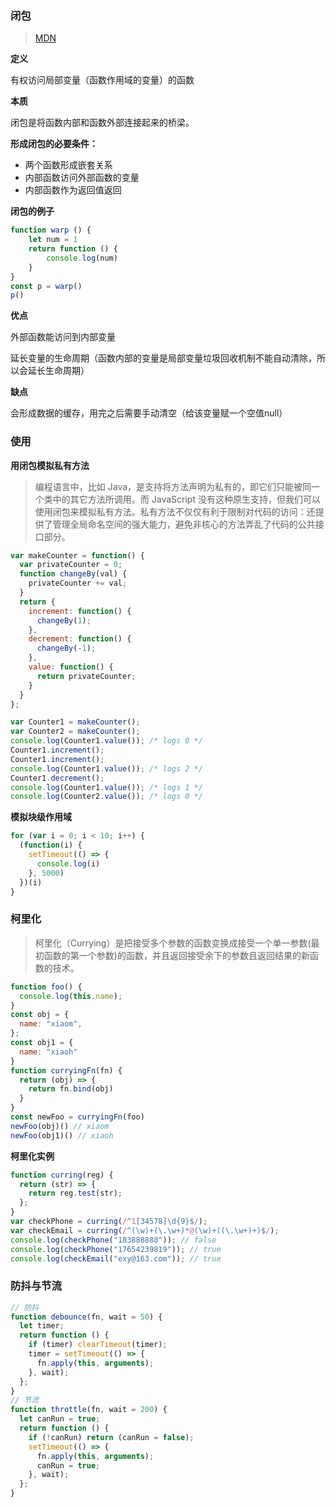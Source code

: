 ### 闭包 

> [MDN](https://developer.mozilla.org/zh-CN/docs/Web/JavaScript/Closures)

**定义**

有权访问局部变量（函数作用域的变量）的函数

**本质**

闭包是将函数内部和函数外部连接起来的桥梁。

**形成闭包的必要条件：**

- 两个函数形成嵌套关系
- 内部函数访问外部函数的变量
- 内部函数作为返回值返回 

**闭包的例子**

```js
function warp () {
    let num = 1
    return function () {
        console.log(num)
    }
}
const p = warp()
p()
```

**优点**

外部函数能访问到内部变量

延长变量的生命周期（函数内部的变量是局部变量垃圾回收机制不能自动清除，所以会延长生命周期）

**缺点**

会形成数据的缓存，用完之后需要手动清空（给该变量赋一个空值null）

### 使用

**用闭包模拟私有方法**

> 编程语言中，比如 Java，是支持将方法声明为私有的，即它们只能被同一个类中的其它方法所调用。而 JavaScript 没有这种原生支持，但我们可以使用闭包来模拟私有方法。私有方法不仅仅有利于限制对代码的访问：还提供了管理全局命名空间的强大能力，避免非核心的方法弄乱了代码的公共接口部分。

```js
var makeCounter = function() {
  var privateCounter = 0;
  function changeBy(val) {
    privateCounter += val;
  }
  return {
    increment: function() {
      changeBy(1);
    },
    decrement: function() {
      changeBy(-1);
    },
    value: function() {
      return privateCounter;
    }
  }
};

var Counter1 = makeCounter();
var Counter2 = makeCounter();
console.log(Counter1.value()); /* logs 0 */
Counter1.increment();
Counter1.increment();
console.log(Counter1.value()); /* logs 2 */
Counter1.decrement();
console.log(Counter1.value()); /* logs 1 */
console.log(Counter2.value()); /* logs 0 */
```

**模拟块级作用域**

```js
for (var i = 0; i < 10; i++) {
  (function(i) {
    setTimeout(() => {
      console.log(i)
    }, 5000)
  })(i)
}
```

### 柯里化

> 柯里化（Currying）是把接受多个参数的函数变换成接受一个单一参数(最初函数的第一个参数)的函数，并且返回接受余下的参数且返回结果的新函数的技术。

```js
function foo() {
  console.log(this.name);
}
const obj = {
  name: "xiaom",
};
const obj1 = {
  name: "xiaoh"
}
function curryingFn(fn) {
  return (obj) => {     
    return fn.bind(obj)
  }
}
const newFoo = curryingFn(foo)
newFoo(obj)() // xiaom
newFoo(obj1)() // xiaoh
```

**柯里化实例**

```js
function curring(reg) {
  return (str) => {
    return reg.test(str);
  };
}
var checkPhone = curring(/^1[34578]\d{9}$/);
var checkEmail = curring(/^(\w)+(\.\w+)*@(\w)+((\.\w+)+)$/);
console.log(checkPhone("183888888")); // false
console.log(checkPhone("17654239819")); // true
console.log(checkEmail("exy@163.com")); // true
```

### 防抖与节流

```js
// 防抖
function debounce(fn, wait = 50) {
  let timer;
  return function () {
    if (timer) clearTimeout(timer);
    timer = setTimeout(() => {
      fn.apply(this, arguments);
    }, wait);
  };
}
// 节流
function throttle(fn, wait = 200) {
  let canRun = true;
  return function () {
    if (!canRun) return (canRun = false);
    setTimeout(() => {
      fn.apply(this, arguments);
      canRun = true;
    }, wait);
  };
}
```

